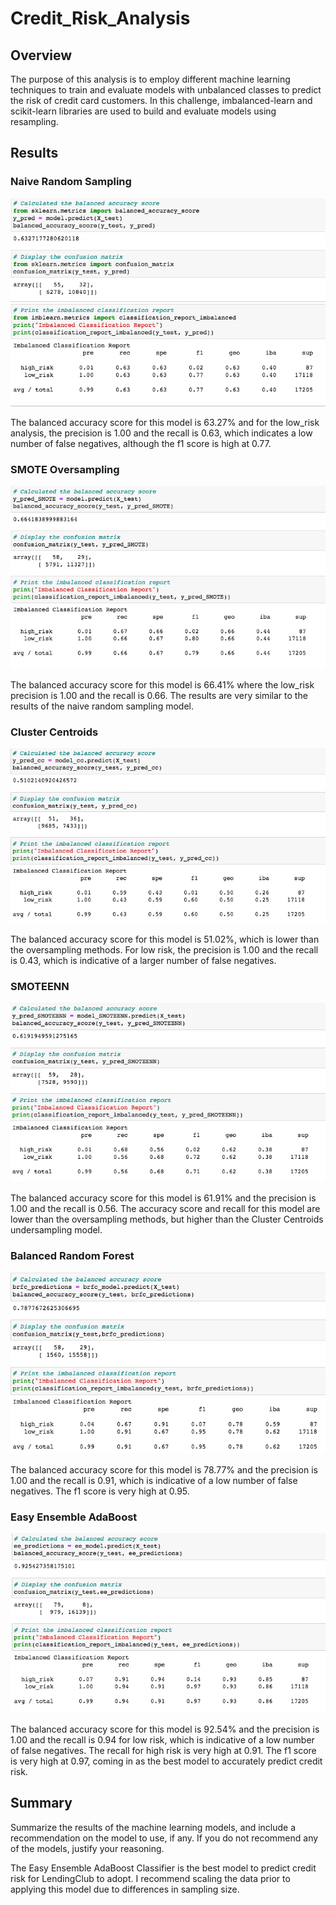 # Credit_Risk_Analysis

## Overview
The purpose of this analysis is to employ different machine learning techniques to train and evaluate models with unbalanced classes to predict the risk of credit card customers. In this challenge, imbalanced-learn and scikit-learn libraries are used to build and evaluate models using resampling.

## Results

### Naive Random Sampling
![naive_random_oversampling](images/naive_random_oversampling.png)

The balanced accuracy score for this model is 63.27% and for the low_risk analysis, the precision is 1.00 and the recall is 0.63, which indicates a low number of false negatives, although the f1 score is high at 0.77.  

### SMOTE Oversampling
![SMOTE_oversampling](images/SMOTE_oversampling.png)

The balanced accuracy score for this model is 66.41% where the low_risk precision is 1.00 and the recall is 0.66. The results are very similar to the results of the naive random sampling model. 

### Cluster Centroids
![ClusterCentroids_undersampling](images/ClusterCentroids_undersampling.png)

The balanced accuracy score for this model is 51.02%, which is lower than the oversampling methods. For low risk, the precision is 1.00 and the recall is 0.43, which is indicative of a larger number of false negatives.

### SMOTEENN
![SMOTEENN](images/SMOTEENN.png)

The balanced accuracy score for this model is 61.91% and the precision is 1.00 and the recall is 0.56. The accuracy score and recall for this model are lower than the oversampling methods, but higher than the Cluster Centroids undersampling model.

### Balanced Random Forest
![Balanced_Random_Forest_Classifier](images/Balanced_Random_Forest_Classifier.png)

The balanced accuracy score for this model is 78.77% and the precision is 1.00 and the recall is 0.91, which is indicative of a low number of false negatives. The f1 score is very high at 0.95.

### Easy Ensemble AdaBoost
![EasyEnsembleClassifier](images/EasyEnsembleClassifier.png)

The balanced accuracy score for this model is 92.54% and the precision is 1.00 and the recall is 0.94 for low risk, which is indicative of a low number of false negatives. The recall for high risk is very high at 0.91. The f1 score is very high at 0.97, coming in as the best model to accurately predict credit risk.

## Summary
Summarize the results of the machine learning models, and include a recommendation on the model to use, if any. If you do not recommend any of the models, justify your reasoning.

The Easy Ensemble AdaBoost Classifier is the best model to predict credit risk for LendingClub to adopt. I recommend scaling the data prior to applying this model due to differences in sampling size.  